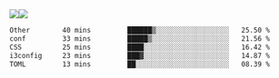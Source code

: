<div style="display: flex; flex-direction: row;">
<img style="height: auto; width: auto;" class="img" src="https://raw.githubusercontent.com/blazepp/github-stats/master/generated/overview.svg#gh-dark-mode-only" />
<img style="height: auto; width: auto;" class="img" src="https://raw.githubusercontent.com/blazepp/github-stats/master/generated/languages.svg#gh-dark-mode-only" />
</div>

<div style="display: flex; flex-direction: row;">
<!--START_SECTION:waka-->

```txt
Other        40 mins         ██████▒░░░░░░░░░░░░░░░░░░   25.50 %
conf         33 mins         █████▒░░░░░░░░░░░░░░░░░░░   21.56 %
CSS          25 mins         ████░░░░░░░░░░░░░░░░░░░░░   16.42 %
i3config     23 mins         ███▓░░░░░░░░░░░░░░░░░░░░░   14.87 %
TOML         13 mins         ██░░░░░░░░░░░░░░░░░░░░░░░   08.39 %
```

<!--END_SECTION:waka-->
</div>
